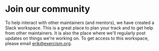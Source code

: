 # Join our community

To help interact with other maintainers (and mentors), we have created a Slack workspace.
This is a great place to plan your track and to get help from other maintainers.
It is also the place where we'll regularly post updates on things we're working on.
To get access to this workspace, please email [erik@exercism.org](mailto:erik@exercism.org?subject=Exercism%20Slack%20Access%20Request).
